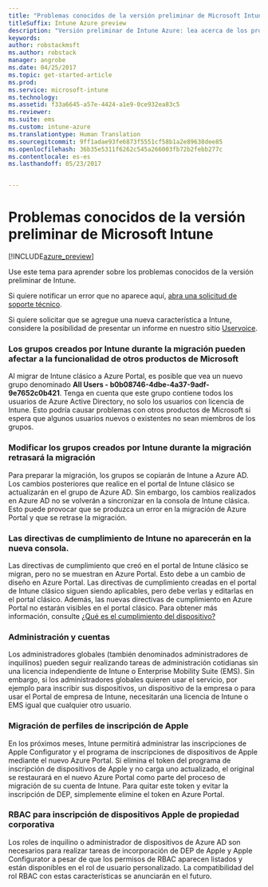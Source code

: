 ```yaml
---
title: "Problemas conocidos de la versión preliminar de Microsoft Intune"
titleSuffix: Intune Azure preview
description: "Versión preliminar de Intune Azure: lea acerca de los problemas conocidos de la versión preliminar."
keywords: 
author: robstackmsft
ms.author: robstack
manager: angrobe
ms.date: 04/25/2017
ms.topic: get-started-article
ms.prod: 
ms.service: microsoft-intune
ms.technology: 
ms.assetid: f33a6645-a57e-4424-a1e9-0ce932ea83c5
ms.reviewer: 
ms.suite: ems
ms.custom: intune-azure
ms.translationtype: Human Translation
ms.sourcegitcommit: 9ff1adae93fe6873f5551cf58b1a2e89638dee85
ms.openlocfilehash: 36b35e5311f6262c545a266003fb72b2febb277c
ms.contentlocale: es-es
ms.lasthandoff: 05/23/2017


---
```


# <a name="known-issues-in-the-microsoft-intune-preview"></a>Problemas conocidos de la versión preliminar de Microsoft Intune


[!INCLUDE[azure_preview](./includes/azure_preview.md)]


Use este tema para aprender sobre los problemas conocidos de la versión preliminar de Intune.

Si quiere notificar un error que no aparece aquí, [abra una solicitud de soporte técnico](https://docs.microsoft.com/intune-classic/troubleshoot/get-support).

Si quiere solicitar que se agregue una nueva característica a Intune, considere la posibilidad de presentar un informe en nuestro sitio [Uservoice](https://microsoftintune.uservoice.com/forums/291681-ideas/category/189016-azure-admin-console).

### <a name="groups-created-by-intune-during-migration-might-affect-functionality-of-other-microsoft-products"></a>Los grupos creados por Intune durante la migración pueden afectar a la funcionalidad de otros productos de Microsoft

Al migrar de Intune clásico a Azure Portal, es posible que vea un nuevo grupo denominado **All Users - b0b08746-4dbe-4a37-9adf-9e7652c0b421**. Tenga en cuenta que este grupo contiene todos los usuarios de Azure Active Directory, no solo los usuarios con licencia de Intune. Esto podría causar problemas con otros productos de Microsoft si espera que algunos usuarios nuevos o existentes no sean miembros de los grupos.

### <a name="altering-groups-created-by-intune-during-migration-will-delay-migration"></a>Modificar los grupos creados por Intune durante la migración retrasará la migración

Para preparar la migración, los grupos se copiarán de Intune a Azure AD. Los cambios posteriores que realice en el portal de Intune clásico se actualizarán en el grupo de Azure AD. Sin embargo, los cambios realizados en Azure AD no se volverán a sincronizar en la consola de Intune clásica. Esto puede provocar que se produzca un error en la migración de Azure Portal y que se retrase la migración.

### <a name="compliance-policies-from-intune-will-not-show-up-in-new-console"></a>Las directivas de cumplimiento de Intune no aparecerán en la nueva consola.

Las directivas de cumplimiento que creó en el portal de Intune clásico se migran, pero no se muestran en Azure Portal. Esto debe a un cambio de diseño en Azure Portal. Las directivas de cumplimiento creadas en el portal de Intune clásico siguen siendo aplicables, pero debe verlas y editarlas en el portal clásico.
Además, las nuevas directivas de cumplimiento en Azure Portal no estarán visibles en el portal clásico.
Para obtener más información, consulte [¿Qué es el cumplimiento del dispositivo?](device-compliance.md)




### <a name="administration-and-accounts"></a>Administración y cuentas

Los administradores globales (también denominados administradores de inquilinos) pueden seguir realizando tareas de administración cotidianas sin una licencia independiente de Intune o Enterprise Mobility Suite (EMS). Sin embargo, si los administradores globales quieren usar el servicio, por ejemplo para inscribir sus dispositivos, un dispositivo de la empresa o para usar el Portal de empresa de Intune, necesitarán una licencia de Intune o EMS igual que cualquier otro usuario.

### <a name="apple-enrollment-profile-migration"></a>Migración de perfiles de inscripción de Apple
En los próximos meses, Intune permitirá administrar las inscripciones de Apple Configurator y el programa de inscripciones de dispositivos de Apple mediante el nuevo Azure Portal. Si elimina el token del programa de inscripción de dispositivos de Apple y no carga uno actualizado, el original se restaurará en el nuevo Azure Portal como parte del proceso de migración de su cuenta de Intune. Para quitar este token y evitar la inscripción de DEP, simplemente elimine el token en Azure Portal. 

### <a name="rbac-for-apple-corporate-owned-device-enrollment"></a>RBAC para inscripción de dispositivos Apple de propiedad corporativa
Los roles de inquilino o administrador de dispositivos de Azure AD son necesarios para realizar tareas de incorporación de DEP de Apple y Apple Configurator a pesar de que los permisos de RBAC aparecen listados y están disponibles en el rol de usuario personalizado. La compatibilidad del rol RBAC con estas características se anunciarán en el futuro.


